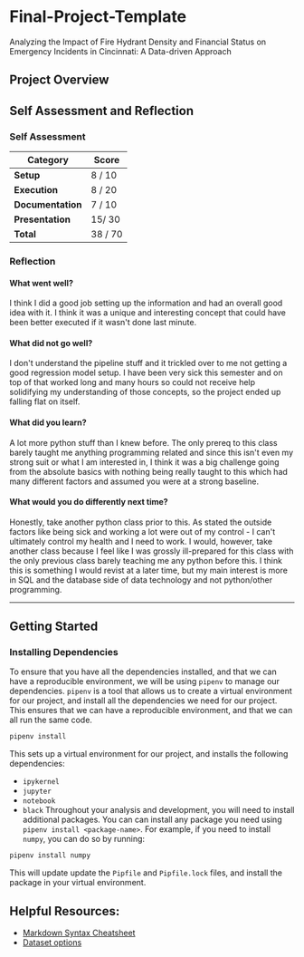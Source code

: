 # Final-Project-Template
Analyzing the Impact of Fire Hydrant Density and Financial Status on Emergency Incidents in Cincinnati: A Data-driven Approach

## Project Overview

## Self Assessment and Reflection

<!-- Edit the following section with your self assessment and reflection -->

### Self Assessment
<!-- Replace the (...) with your score -->

| Category          | Score    |
| ----------------- | -------- |
| **Setup**         | 8 / 10 |
| **Execution**     | 8 / 20 |
| **Documentation** | 7 / 10 |
| **Presentation**  | 15/ 30 |
| **Total**         | 38 / 70 |

### Reflection
<!-- Edit the following section with your reflection -->

#### What went well?
I think I did a good job setting up the information and had an overall good idea with it. I think it was a unique and interesting concept that could have been better executed if it wasn't done last minute.
#### What did not go well?
I don't understand the pipeline stuff and it trickled over to me not getting a good regression model setup. I have been very sick this semester and on top of that worked long and many hours so could not receive help solidifying my understanding of those concepts, so the project ended up falling flat on itself.
#### What did you learn?
A lot more python stuff than I knew before. The only prereq to this class barely taught me anything programming related and since this isn't even my strong suit or what I am interested in, I think it was a big challenge going from the absolute basics with nothing being really taught to this which had many different factors and assumed you were at a strong baseline.
#### What would you do differently next time?
Honestly, take another python class prior to this. As stated the outside factors like being sick and working a lot were out of my control - I can't ultimately control my health and I need to work. I would, however, take another class because I feel like I was grossly ill-prepared for this class with the only previous class barely teaching me any python before this. I think this is something I would revist at a later time, but my main interest is more in SQL and the database side of data technology and not python/other programming. 

---

## Getting Started
### Installing Dependencies

To ensure that you have all the dependencies installed, and that we can have a reproducible environment, we will be using `pipenv` to manage our dependencies. `pipenv` is a tool that allows us to create a virtual environment for our project, and install all the dependencies we need for our project. This ensures that we can have a reproducible environment, and that we can all run the same code.

```bash
pipenv install
```

This sets up a virtual environment for our project, and installs the following dependencies:

- `ipykernel`
- `jupyter`
- `notebook`
- `black`
  Throughout your analysis and development, you will need to install additional packages. You can can install any package you need using `pipenv install <package-name>`. For example, if you need to install `numpy`, you can do so by running:

```bash
pipenv install numpy
```

This will update update the `Pipfile` and `Pipfile.lock` files, and install the package in your virtual environment.

## Helpful Resources:
* [Markdown Syntax Cheatsheet](https://docs.github.com/en/get-started/writing-on-github/getting-started-with-writing-and-formatting-on-github/basic-writing-and-formatting-syntax)
* [Dataset options](https://it4063c.github.io/guides/datasets)